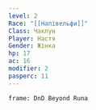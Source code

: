 ```yaml
---
level: 2
Race: "[[Напівельфи]]"
Class: Чаклун
Player: Настя
Gender: Жінка
hp: 17
ac: 16
modifier: 2
pasperc: 11
---
```


```custom-frames
frame: DnD Beyond Runa
```